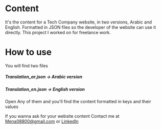 # Content
It's the content for a Tech Company website, in two versions, Arabic and English. Formatted in JSON files so the developer of the website can use it directly.
This project I worked on for freelance work.

# How to use
You will find two files
##### Translation_ar.json -> Arabic version
##### Translation_en.json -> English version
Open Any of them and you'll find the content formatted in keys and their values

If you wanna ask for your website content
Contact me at Mena08800@gmail.com
or [LinkedIn](https://www.linkedin.com/in/menna-omran/)
